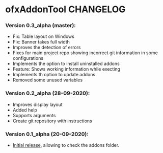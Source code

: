 ofxAddonTool CHANGELOG
======================

### Version 0.3_alpha (master):
- Fix: Table layout on Windows
- Fix: Banner takes full width
- Improves the detection of errors
- Fixes for main project repo showing incorrect git information in some configurations
- Implements the option to install uninstalled addons
- Feature: Shows working information while execting
- Implements th option to update addons
- Removed some unused variables

### Version 0.2_alpha (28-09-2020):
- Improves display layout
- Added help
- Supports arguments
- Create git repository with instructions

### Version 0.1_alpha (20-09-2020):
- [Initial release](https://github.com/d3cod3/Mosaic/commit/da0737283725eed5f7431ef09f024f8fe27a3158), allowing to check the addons folder.

